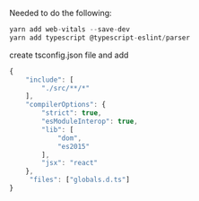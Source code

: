 
Needed to do the following:

```js
yarn add web-vitals --save-dev
yarn add typescript @typescript-eslint/parser
```

create tsconfig.json file and add

```js
{
    "include": [
        "./src/**/*"
    ],
    "compilerOptions": {
        "strict": true,
        "esModuleInterop": true,
        "lib": [
            "dom",
            "es2015"
        ],
        "jsx": "react"
    },
     "files": ["globals.d.ts"]
}
```